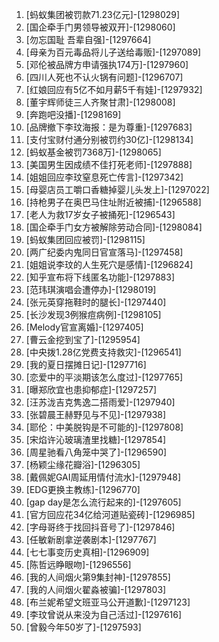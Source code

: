 
1. [蚂蚁集团被罚款71.23亿元]-[1298029]
1. [国企牵手门男领导被双开]-[1298060]
1. [勿忘国耻 吾辈自强]-[1297664]
1. [母亲为百元毒品将儿子送给毒贩]-[1297089]
1. [邓伦被品牌方申请强执174万]-[1297960]
1. [四川人死也不认火锅有问题]-[1296707]
1. [红娘回应有5亿不如月薪5千有娃]-[1297932]
1. [董宇辉师徒三人齐聚甘肃]-[1298008]
1. [奔跑吧没播]-[1298169]
1. [品牌撤下李玟海报：是为尊重]-[1297683]
1. [支付宝财付通分别被罚约30亿]-[1298134]
1. [蚂蚁基金被罚7368万]-[1298065]
1. [美国男生因成绩不佳打死老师]-[1297888]
1. [姐姐回应李玟窒息死亡传言]-[1297342]
1. [母婴店员工嚼口香糖掉婴儿头发上]-[1297022]
1. [持枪男子在奥巴马住址附近被捕]-[1296588]
1. [老人为救17岁女子被捅死]-[1296543]
1. [国企牵手门女方被解除劳动合同]-[1298084]
1. [蚂蚁集团回应被罚]-[1298115]
1. [两广纪委内鬼同日官宣落马]-[1297458]
1. [姐姐说李玟的人生死穴是感情]-[1296824]
1. [知乎宣布将下线匿名功能]-[1297883]
1. [范玮琪演唱会遭停办]-[1298019]
1. [张元英穿拖鞋时的腿长]-[1297440]
1. [长沙发现3例猴痘病例]-[1298105]
1. [Melody官宣离婚]-[1297405]
1. [曹云金挖到宝了]-[1295954]
1. [中央拨1.28亿党费支持救灾]-[1296541]
1. [我的夏日摆摊日记]-[1297716]
1. [恋爱中的平淡期该怎么度过]-[1297765]
1. [曝郑欣宜也患抑郁症]-[1297257]
1. [汪苏泷吉克隽逸二搭雨爱]-[1297940]
1. [张碧晨王赫野见与不见]-[1297938]
1. [耶伦：中美脱钩是不可能的]-[1297808]
1. [宋焰许沁玻璃渣里找糖]-[1297854]
1. [周星驰看八角笼中哭了]-[1296590]
1. [杨颖尘缘花瓣浴]-[1296305]
1. [戴佩妮GAI周延用情付流水]-[1297948]
1. [EDG更换主教练]-[1296770]
1. [gap day是怎么流行起来的]-[1297605]
1. [官方回应花34亿给河道贴瓷砖]-[1296985]
1. [字母哥终于找回抖音号了]-[1297846]
1. [任敏新剧拿逆袭剧本]-[1297767]
1. [七七事变历史真相]-[1296909]
1. [陈哲远睁眼吻]-[1296556]
1. [我的人间烟火第9集封神]-[1297855]
1. [我的人间烟火翟淼被骗]-[1297803]
1. [布兰妮希望文班亚马公开道歉]-[1297123]
1. [李玟曾说从来没为自己活过]-[1297616]
1. [曾毅今年50岁了]-[1297593]